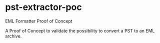 # pst-extractor-poc
EML Formatter Proof of Concept

A Proof of Concept to validate the possibility to convert a PST to an EML archive.
